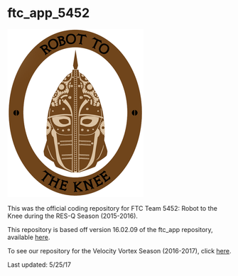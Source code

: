 # ftc_app_5452
![alt-text](5452logo.png "Team logo")

This was the official coding repository for FTC Team 5452: Robot to the Knee during the RES-Q Season (2015-2016).

This repository is based off version 16.02.09 of the ftc_app repository, available [here](https://github.com/ftctechnh/ftc_app).

To see our repository for the Velocity Vortex Season (2016-2017), click [here](https://github.com/Sass-Meister/ftc_app_5452_2016-2017).


Last updated: 5/25/17
